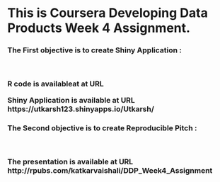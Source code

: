 <h1>This is Coursera Developing Data Products Week 4 Assignment.

<h3>The First objective is to create Shiny Application :<br><br><br>
  <P>R code is availableat at URL 
  <p>Shiny Application is available at URL https://utkarsh123.shinyapps.io/Utkarsh/

<h3>The Second objective is to create Reproducible Pitch :<br><br><br>
  <P> The presentation is available at URL http://rpubs.com/katkarvaishali/DDP_Week4_Assignment

